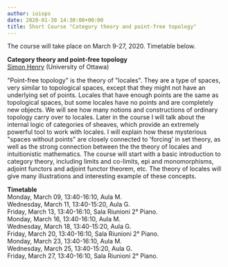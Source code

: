 ```yaml
---
author: ioiops
date: 2020-01-30 14:30:00+00:00
title: Short Course "Category theory and point-free topology"
---
```


The course will take place on March 9-27, 2020. Timetable below.

**Category theory and point-free topology**\
[Simon Henry](http://www.normalesup.org/~henry/) (University of Ottawa)

"Point-free topology" is the theory of "locales". They are a type of spaces, very similar to topological spaces, except that they might not have an underlying set of points. Locales that have enough points are the same as topological spaces, but some locales have no points and are completely new objects. We will see how many notions and constructions of ordinary topology carry over to locales. Later in the course I will talk about the internal logic of categories of sheaves, which provide an extremely powerful tool to work with locales. I will explain how these mysterious "spaces without points" are closely connected to 'forcing' in set theory, as well as the strong connection between the the theory of locales and intuitionistic mathematics. The course will start with a basic introduction to category theory, including limits and co-limits, epi and monomorphisms, adjoint functors and adjoint functor theorem, etc. The theory of locales will give many illustrations and interesting example of these concepts. 

**Timetable**\
Monday, March 09, 13:40-16:10, Aula M. \
Wednesday, March 11, 13:40-15:20, Aula G. \
Friday, March 13, 13:40-16:10, Sala Riunioni 2° Piano. \
Monday, March 16, 13:40-16:10, Aula M. \
Wednesday, March 18, 13:40-15:20, Aula G. \
Friday, March 20, 13:40-16:10, Sala Riunioni 2° Piano. \
Monday, March 23, 13:40-16:10, Aula M. \
Wednesday, March 25, 13:40-15:20, Aula G. \
Friday, March 27, 13:40-16:10, Sala Riunioni 2° Piano.
